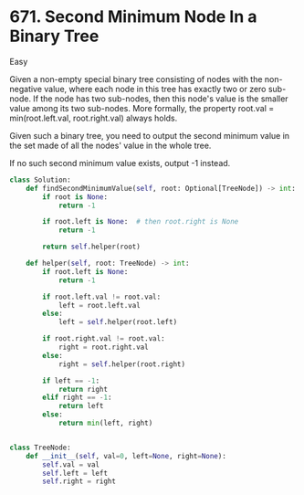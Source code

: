# 671. Second Minimum Node In a Binary Tree

Easy

Given a non-empty special binary tree consisting of nodes with the non-negative value, where each node in this tree has exactly two or zero sub-node. If the node has two sub-nodes, then this node's value is the smaller value among its two sub-nodes. More formally, the property root.val = min(root.left.val, root.right.val) always holds.

Given such a binary tree, you need to output the second minimum value in the set made of all the nodes' value in the whole tree.

If no such second minimum value exists, output -1 instead.

```python
class Solution:
    def findSecondMinimumValue(self, root: Optional[TreeNode]) -> int:
        if root is None:
            return -1

        if root.left is None:  # then root.right is None
            return -1

        return self.helper(root)

    def helper(self, root: TreeNode) -> int:
        if root.left is None:
            return -1

        if root.left.val != root.val:
            left = root.left.val
        else:
            left = self.helper(root.left)

        if root.right.val != root.val:
            right = root.right.val
        else:
            right = self.helper(root.right)

        if left == -1:
            return right
        elif right == -1:
            return left
        else:
            return min(left, right)


class TreeNode:
    def __init__(self, val=0, left=None, right=None):
        self.val = val
        self.left = left
        self.right = right
```
